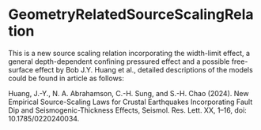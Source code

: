 # GeometryRelatedSourceScalingRelation
This is a new source scaling relation incorporating the width-limit effect, a general depth-dependent confining pressured effect and a possible free-surface effect by Bob J.Y. Huang et al., detailed descriptions of the models could be found in article as follows:

Huang, J.-Y., N. A. Abrahamson, C.-H. Sung, and S.-H. Chao (2024). New Empirical Source-Scaling Laws for Crustal Earthquakes Incorporating Fault Dip and Seismogenic-Thickness Effects, Seismol. Res. Lett. XX, 1–16, doi: 10.1785/0220240034.

